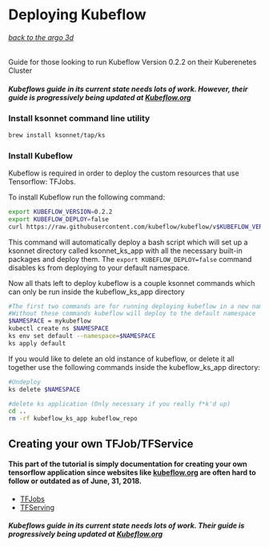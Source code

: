 

# Deploying Kubeflow

###### [back to the argo 3d](../README.md)

Guide for those looking to run Kubeflow Version 0.2.2 on their Kuberenetes Cluster

##### Kubeflows guide in its current state needs lots of work. However, their guide is progressively being updated at [Kubeflow.org](https://www.kubeflow.org/docs/guides/requirements/) 

### Install ksonnet command line utility
```bash
brew install ksonnet/tap/ks
```

### Install Kubeflow
Kubeflow is required in order to deploy the custom resources that use Tensorflow: TFJobs.

To install Kubeflow run the following command:
```bash
export KUBEFLOW_VERSION=0.2.2
export KUBEFLOW_DEPLOY=false
curl https://raw.githubusercontent.com/kubeflow/kubeflow/v$KUBEFLOW_VERSION/scripts/deploy.sh | bash
``` 
This command will automatically deploy a bash script which will set up a ksonnet directory called ksonnet_ks_app with all the necessary built-in packages and deploy them. The `export KUBEFLOW_DEPLOY=false` command disables ks from deploying to your default namespace.

Now all thats left to deploy kubeflow is a couple ksonnet commands which can only be run inside the kubeflow_ks_app directory
```bash
#The first two commands are for running deploying kubeflow in a new namespace.
#Without these commands kubeflow will deploy to the default namespace
$NAMESPACE = mykubeflow
kubectl create ns $NAMESPACE
ks env set default --namespace=$NAMESPACE
ks apply default
```

If you would like to delete an old instance of kubeflow, or delete it all together use the following commands inside the kubeflow_ks_app directory:
```bash
#Undeploy
ks delete $NAMESPACE

#delete ks application (Only necessary if you really f*k'd up)
cd ..
rm -rf kubeflow_ks_app kubeflow_repo
```

## Creating your own TFJob/TFService

#### This part of the tutorial is simply documentation for creating your own tensorflow application since websites like [kubeflow.org](http://kubeflow.org/docs/started/getting-started) are often hard to follow or outdated as of June, 31, 2018.

+ [TFJobs](TFJOBS.md)
+ [TFServing](TFSERVE.md)

##### Kubeflows guide in its current state needs lots of work. Their guide is progressively being updated at [Kubeflow.org](https://www.kubeflow.org/docs/guides/requirements/) 
